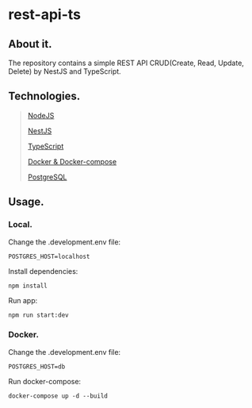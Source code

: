 # rest-api-ts

## About it.

The repository contains a simple REST API CRUD(Create, Read, Update, Delete) by NestJS and TypeScript.

## Technologies.

> [NodeJS](https://nodejs.org/en)
>
> [NestJS](https://docs.nestjs.com/)
>
> [TypeScript](https://www.typescriptlang.org/)
>
> [Docker & Docker-compose](https://www.docker.com/)
>
> [PostgreSQL](https://www.postgresql.org/)



## Usage.
### Local.

Change the .development.env file:
```
POSTGRES_HOST=localhost
```

Install dependencies:
```
npm install
```

Run app:
```
npm run start:dev
```
### Docker.

Change the .development.env file:
```
POSTGRES_HOST=db
```

Run docker-compose:
```
docker-compose up -d --build
```